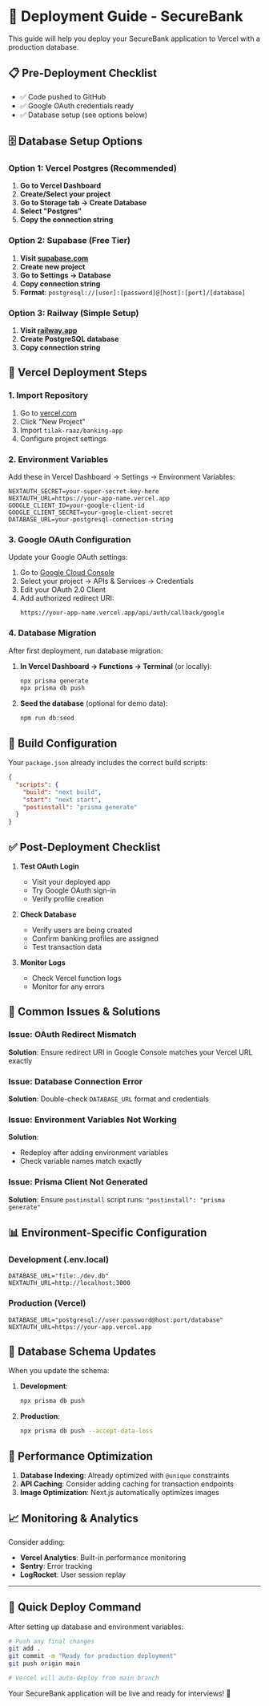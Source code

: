 # 🚀 Deployment Guide - SecureBank

This guide will help you deploy your SecureBank application to Vercel with a production database.

## 📋 Pre-Deployment Checklist

- ✅ Code pushed to GitHub
- ✅ Google OAuth credentials ready
- ✅ Database setup (see options below)

## 🗄️ Database Setup Options

### Option 1: Vercel Postgres (Recommended)

1. **Go to Vercel Dashboard**
2. **Create/Select your project**
3. **Go to Storage tab → Create Database**
4. **Select "Postgres"**
5. **Copy the connection string**

### Option 2: Supabase (Free Tier)

1. **Visit [supabase.com](https://supabase.com)**
2. **Create new project**
3. **Go to Settings → Database**
4. **Copy connection string**
5. **Format**: `postgresql://[user]:[password]@[host]:[port]/[database]`

### Option 3: Railway (Simple Setup)

1. **Visit [railway.app](https://railway.app)**
2. **Create PostgreSQL database**
3. **Copy connection string**

## 🚀 Vercel Deployment Steps

### 1. Import Repository
1. Go to [vercel.com](https://vercel.com)
2. Click "New Project"
3. Import `tilak-raaz/banking-app`
4. Configure project settings

### 2. Environment Variables
Add these in Vercel Dashboard → Settings → Environment Variables:

```env
NEXTAUTH_SECRET=your-super-secret-key-here
NEXTAUTH_URL=https://your-app-name.vercel.app
GOOGLE_CLIENT_ID=your-google-client-id
GOOGLE_CLIENT_SECRET=your-google-client-secret
DATABASE_URL=your-postgresql-connection-string
```

### 3. Google OAuth Configuration
Update your Google OAuth settings:
1. Go to [Google Cloud Console](https://console.cloud.google.com/)
2. Select your project → APIs & Services → Credentials
3. Edit your OAuth 2.0 Client
4. Add authorized redirect URI: 
   ```
   https://your-app-name.vercel.app/api/auth/callback/google
   ```

### 4. Database Migration
After first deployment, run database migration:

1. **In Vercel Dashboard → Functions → Terminal** (or locally):
   ```bash
   npx prisma generate
   npx prisma db push
   ```

2. **Seed the database** (optional for demo data):
   ```bash
   npm run db:seed
   ```

## 🔧 Build Configuration

Your `package.json` already includes the correct build scripts:

```json
{
  "scripts": {
    "build": "next build",
    "start": "next start",
    "postinstall": "prisma generate"
  }
}
```

## ✅ Post-Deployment Checklist

1. **Test OAuth Login**
   - Visit your deployed app
   - Try Google OAuth sign-in
   - Verify profile creation

2. **Check Database**
   - Verify users are being created
   - Confirm banking profiles are assigned
   - Test transaction data

3. **Monitor Logs**
   - Check Vercel function logs
   - Monitor for any errors

## 🐛 Common Issues & Solutions

### Issue: OAuth Redirect Mismatch
**Solution**: Ensure redirect URI in Google Console matches your Vercel URL exactly

### Issue: Database Connection Error
**Solution**: Double-check `DATABASE_URL` format and credentials

### Issue: Environment Variables Not Working
**Solution**: 
- Redeploy after adding environment variables
- Check variable names match exactly

### Issue: Prisma Client Not Generated
**Solution**: Ensure `postinstall` script runs: `"postinstall": "prisma generate"`

## 📊 Environment-Specific Configuration

### Development (.env.local)
```env
DATABASE_URL="file:./dev.db"
NEXTAUTH_URL=http://localhost:3000
```

### Production (Vercel)
```env
DATABASE_URL="postgresql://user:password@host:port/database"
NEXTAUTH_URL=https://your-app.vercel.app
```

## 🔄 Database Schema Updates

When you update the schema:

1. **Development**:
   ```bash
   npx prisma db push
   ```

2. **Production**:
   ```bash
   npx prisma db push --accept-data-loss
   ```

## 🎯 Performance Optimization

1. **Database Indexing**: Already optimized with `@unique` constraints
2. **API Caching**: Consider adding caching for transaction endpoints
3. **Image Optimization**: Next.js automatically optimizes images

## 📈 Monitoring & Analytics

Consider adding:
- **Vercel Analytics**: Built-in performance monitoring
- **Sentry**: Error tracking
- **LogRocket**: User session replay

---

## 🚀 Quick Deploy Command

After setting up database and environment variables:

```bash
# Push any final changes
git add .
git commit -m "Ready for production deployment"
git push origin main

# Vercel will auto-deploy from main branch
```

Your SecureBank application will be live and ready for interviews! 🎉
